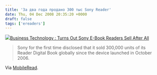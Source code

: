 ```yaml
---
title: 'За два года продано 300 тыс Sony Reader'
date: Thu, 04 Dec 2008 20:35:20 +0000
draft: false
tags: ['ereaders']
---
```


![](http://www.mobileread.com/upload/news/2007-10/Press_Release.jpg)[Business Technology : Turns Out Sony E-Book Readers Sell After All](http://blogs.wsj.com/biztech/2008/12/03/turns-out-sony-e-book-readers-sell-after-all/)  

> Sony for the first time disclosed that it sold 300,000 units of its Reader Digital Book globally since the device launched in October 2006.

Via [MobileRead](http://www.mobileread.com/forums/showthread.php?t=33211).